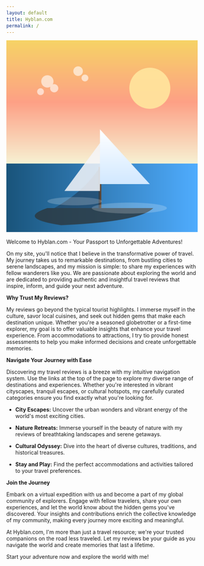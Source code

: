 ```yaml
---
layout: default
title: Hyblan.com
permalink: /
---
```


<img class="right" src="/images/sailing-theme.svg" alt="Hyblan.com sailing toward a sunset" title="Charting a sailing adventure" />

Welcome to Hyblan.com - Your Passport to Unforgettable Adventures!

On my site, you'll notice that I believe in the transformative power of travel. My journey takes us to remarkable destinations, from bustling cities to serene landscapes, and my mission is simple: to share my experiences with fellow wanderers like you. We are passionate about exploring the world and are dedicated to providing authentic and insightful travel reviews that inspire, inform, and guide your next adventure.

**Why Trust My Reviews?**

My reviews go beyond the typical tourist highlights. I immerse myself in the culture, savor local cuisines, and seek out hidden gems that make each destination unique. Whether you're a seasoned globetrotter or a first-time explorer, my goal is to offer valuable insights that enhance your travel experience. From accommodations to attractions, I try tio provide honest assessments to help you make informed decisions and create unforgettable memories.

**Navigate Your Journey with Ease**

Discovering my travel reviews is a breeze with my intuitive navigation system. Use the links at the top of the page to explore my diverse range of destinations and experiences. Whether you're interested in vibrant cityscapes, tranquil escapes, or cultural hotspots, my carefully curated categories ensure you find exactly what you're looking for.

- **City Escapes:** Uncover the urban wonders and vibrant energy of the world's most exciting cities.

- **Nature Retreats:** Immerse yourself in the beauty of nature with my reviews of breathtaking landscapes and serene getaways.

- **Cultural Odyssey:** Dive into the heart of diverse cultures, traditions, and historical treasures.

- **Stay and Play:** Find the perfect accommodations and activities tailored to your travel preferences.

**Join the Journey**

Embark on a virtual expedition with us and become a part of my global community of explorers. Engage with fellow travelers, share your own experiences, and let the world know about the hidden gems you've discovered. Your insights and contributions enrich the collective knowledge of my community, making every journey more exciting and meaningful.

At Hyblan.com, I'm more than just a travel resource; we're your trusted companions on the road less traveled. Let my reviews be your guide as you navigate the world and create memories that last a lifetime.

Start your adventure now and explore the world with me!